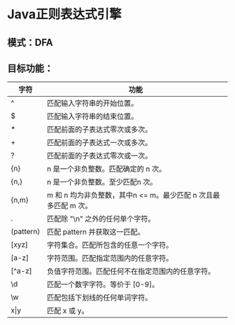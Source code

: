 # Java正则表达式引擎

## 模式：DFA

## 目标功能：

| 字符        | 功能                                       |
| --------- | ---------------------------------------- |
| ^         | 匹配输入字符串的开始位置。                            |
| $         | 匹配输入字符串的结束位置。                            |
| \*        | 匹配前面的子表达式零次或多次。                          |
| \+        | 匹配前面的子表达式一次或多次。                          |
| ?         | 匹配前面的子表达式零次或一次。                          |
| {n}       | n 是一个非负整数。匹配确定的 n 次。                     |
| {n,}      | n 是一个非负整数。至少匹配n 次。                       |
| {n,m}     | m 和 n 均为非负整数，其中n <= m。最少匹配 n 次且最多匹配 m 次。 |
| .         | 匹配除 "\n" 之外的任何单个字符。                      |
| (pattern) | 匹配 pattern 并获取这一匹配。                      |
| [xyz]     | 字符集合。匹配所包含的任意一个字符。                       |
| [a-z]     | 字符范围。匹配指定范围内的任意字符。                       |
| [^a-z]    | 负值字符范围。匹配任何不在指定范围内的任意字符。                 |
| \\d       | 匹配一个数字字符。等价于 [0-9]。                      |
| \\w       | 匹配包括下划线的任何单词字符。                          |
| x\|y      | 匹配 x 或 y。                                |
